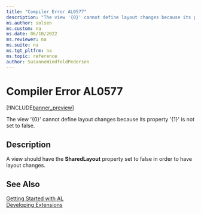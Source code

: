 ```yaml
---
title: "Compiler Error AL0577"
description: "The view '{0}' cannot define layout changes because its property '{1}' is not set to false."
ms.author: solsen
ms.custom: na
ms.date: 06/10/2022
ms.reviewer: na
ms.suite: na
ms.tgt_pltfrm: na
ms.topic: reference
author: SusanneWindfeldPedersen
---
```

[//]: # (START>DO_NOT_EDIT)
[//]: # (IMPORTANT:Do not edit any of the content between here and the END>DO_NOT_EDIT.)
[//]: # (Any modifications should be made in the .xml files in the ModernDev repo.)
# Compiler Error AL0577

[!INCLUDE[banner_preview](../includes/banner_preview.md)]

The view '{0}' cannot define layout changes because its property '{1}' is not set to false.

## Description
A view should have the **SharedLayout** property set to false in order to have layout changes.  

[//]: # (IMPORTANT: END>DO_NOT_EDIT)
## See Also  
[Getting Started with AL](../devenv-get-started.md)  
[Developing Extensions](../devenv-dev-overview.md)  